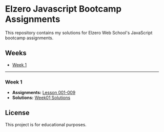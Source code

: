 # Elzero Javascript Bootcamp Assignments

This repository contains my solutions for Elzero Web School's JavaScript bootcamp assignments.

## Weeks

- [Week 1](#week-1)

---

### Week 1

- **Assignments:** [Lesson 001-009](https://elzero.org/javascript-bootcamp-assignments-lesson-from-001-to-009/)
- **Solutions:** [Week01 Solutions](https://github.com/amirelkased/elzero-javascript-bootcamp-assignments/tree/main/Week01)


## License

This project is for educational purposes.
